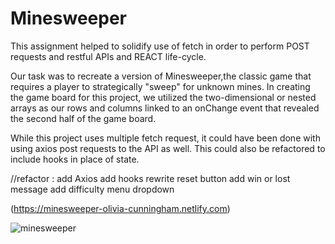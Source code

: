 # Minesweeper

This assignment helped to solidify use of fetch in order to perform POST requests and restful APIs and REACT life-cycle.

Our task was to recreate a version of Minesweeper,the classic game that requires a player to strategically "sweep" for unknown mines. In creating the game board for this project, we utilized the two-dimensional or nested arrays as our rows and columns linked to an onChange event that revealed the second half of the game board.

While this project uses multiple fetch request, it could have been done with using axios post requests to the API as well.
This could also be refactored to include hooks in place of state.

//refactor :
add Axios
add hooks
rewrite reset button
add win or lost message
add difficulty menu dropdown

(https://minesweeper-olivia-cunningham.netlify.com)

<img src=".src/images/1.JPG" alt="minesweeper"/>
